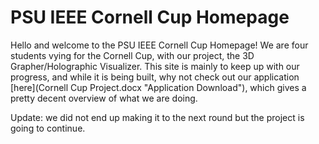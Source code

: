 
# PSU IEEE Cornell Cup Homepage

Hello and welcome to the PSU IEEE Cornell Cup Homepage! We are four students vying for the Cornell Cup, with our project, the 3D Grapher/Holographic Visualizer. This site is mainly to keep up with our progress, and while it is being built, why not check out our application [here](Cornell Cup Project.docx "Application Download"), which gives a pretty decent overview of what we are doing.

Update: we did not end up making it to the next round but the project is going to continue.
